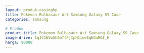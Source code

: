 ```yaml
---
layout: produk-casinghp
title: Pokemon Bulbasaur Art Samsung Galaxy S9 Case
categories: samsung

# Produk
product-title: Pokemon Bulbasaur Art Samsung Galaxy S9 Case
image-drive: 1qIC16Vw5h0aTtFjIpN1imeIqN4aMGI_H
harga: 90000
---
```

